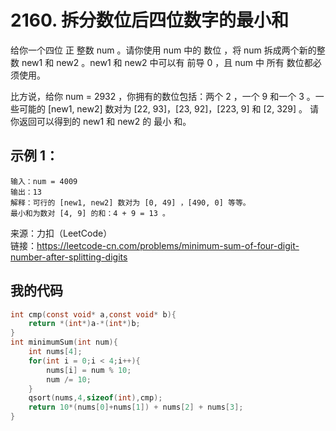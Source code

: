 # 2160. 拆分数位后四位数字的最小和
给你一个四位 正 整数 num 。请你使用 num 中的 数位 ，将 num 拆成两个新的整数 new1 和 new2 。new1 和 new2 中可以有 前导 0 ，且 num 中 所有 数位都必须使用。

比方说，给你 num = 2932 ，你拥有的数位包括：两个 2 ，一个 9 和一个 3 。一些可能的 [new1, new2] 数对为 [22, 93]，[23, 92]，[223, 9] 和 [2, 329] 。
请你返回可以得到的 new1 和 new2 的 最小 和。

## 示例 1：

```
输入：num = 4009
输出：13
解释：可行的 [new1, new2] 数对为 [0, 49] ，[490, 0] 等等。
最小和为数对 [4, 9] 的和：4 + 9 = 13 。
```
来源：力扣（LeetCode）  
链接：https://leetcode-cn.com/problems/minimum-sum-of-four-digit-number-after-splitting-digits

## 我的代码

```C
int cmp(const void* a,const void* b){
    return *(int*)a-*(int*)b;
}
int minimumSum(int num){
    int nums[4];
    for(int i = 0;i < 4;i++){
        nums[i] = num % 10;
        num /= 10;
    }
    qsort(nums,4,sizeof(int),cmp);
    return 10*(nums[0]+nums[1]) + nums[2] + nums[3];
}
```
